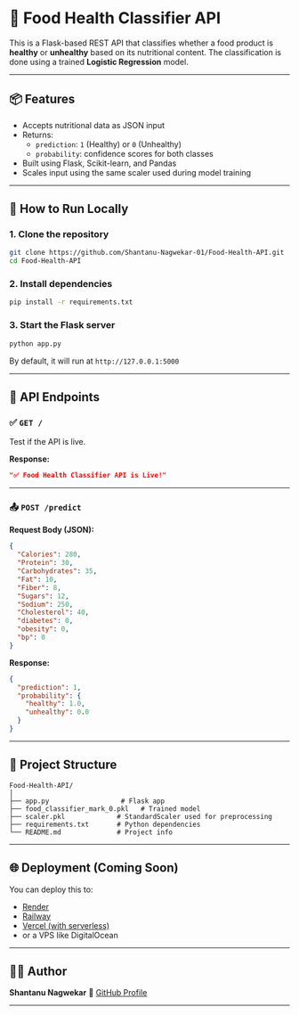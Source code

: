 # 🥗 Food Health Classifier API

This is a Flask-based REST API that classifies whether a food product is **healthy** or **unhealthy** based on its nutritional content. The classification is done using a trained **Logistic Regression** model.

---

## 📦 Features

- Accepts nutritional data as JSON input
- Returns:
  - `prediction`: `1` (Healthy) or `0` (Unhealthy)
  - `probability`: confidence scores for both classes
- Built using Flask, Scikit-learn, and Pandas
- Scales input using the same scaler used during model training

---

## 🚀 How to Run Locally

### 1. Clone the repository

```bash
git clone https://github.com/Shantanu-Nagwekar-01/Food-Health-API.git
cd Food-Health-API
````

### 2. Install dependencies

```bash
pip install -r requirements.txt
```

### 3. Start the Flask server

```bash
python app.py
```

By default, it will run at `http://127.0.0.1:5000`

---

## 🔁 API Endpoints

### ✅ `GET /`

Test if the API is live.

**Response:**

```json
"✅ Food Health Classifier API is Live!"
```

---

### 📤 `POST /predict`

**Request Body (JSON):**

```json
{
  "Calories": 280,
  "Protein": 30,
  "Carbohydrates": 35,
  "Fat": 10,
  "Fiber": 8,
  "Sugars": 12,
  "Sodium": 250,
  "Cholesterol": 40,
  "diabetes": 0,
  "obesity": 0,
  "bp": 0
}
```

**Response:**

```json
{
  "prediction": 1,
  "probability": {
    "healthy": 1.0,
    "unhealthy": 0.0
  }
}
```

---

## 📁 Project Structure

```
Food-Health-API/
│
├── app.py                  # Flask app
├── food_classifier_mark_0.pkl   # Trained model
├── scaler.pkl             # StandardScaler used for preprocessing
├── requirements.txt       # Python dependencies
└── README.md              # Project info
```

---

## 🌐 Deployment (Coming Soon)

You can deploy this to:

* [Render](https://render.com/)
* [Railway](https://railway.app/)
* [Vercel (with serverless)](https://vercel.com/)
* or a VPS like DigitalOcean

---

## 👨‍💻 Author

**Shantanu Nagwekar**
🔗 [GitHub Profile](https://github.com/Shantanu-Nagwekar-01)

---

